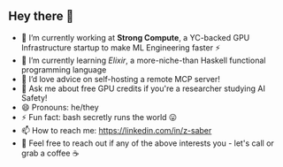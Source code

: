 ## Hey there 👋

<!--
**zazer0/zazer0** is a ✨ _special_ ✨ repository because its `README.md` (this file) appears on your GitHub profile.

Here are some ideas to get you started:

- 🔭 I’m currently working on ...
- 🌱 I’m currently learning ...
- 👯 I’m looking to collaborate on ...
- 🤔 I’m looking for help with ...
- 💬 Ask me about ...
- 📫 How to reach me: ...
- 😄 Pronouns: ...
- ⚡ Fun fact: ...
-->

- 🔭 I’m currently working at **Strong Compute**, a YC-backed GPU Infrastructure startup to make ML Engineering faster ⚡️
- 🌱 I’m currently learning _Elixir_, a more-niche-than Haskell functional programming language
- 🤔 I’d love advice on self-hosting a remote MCP server!
- 💬 Ask me about free GPU credits if you're a researcher studying AI Safety!
- 😄 Pronouns: he/they
- ⚡ Fun fact: bash secretly runs the world 😛
- 📫 How to reach me: https://linkedin.com/in/z-saber
- 🤗 Feel free to reach out if any of the above interests you - let's call or grab a coffee ☕️

